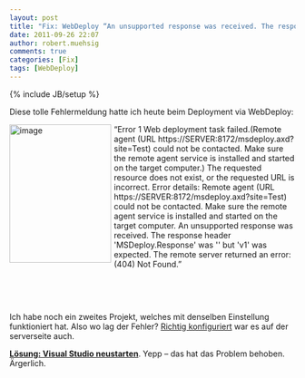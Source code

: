 ```yaml
---
layout: post
title: "Fix: WebDeploy “An unsupported response was received. The response header 'MSDeploy.Response' was '' but 'v1' was expected.”"
date: 2011-09-26 22:07
author: robert.muehsig
comments: true
categories: [Fix]
tags: [WebDeploy]
---
```

{% include JB/setup %}
<p>Diese tolle Fehlermeldung hatte ich heute beim Deployment via WebDeploy:</p> <p><a href="{{BASE_PATH}}/assets/wp-images/image1357.png"><img style="background-image: none; border-bottom: 0px; border-left: 0px; margin: 0px 5px 0px 0px; padding-left: 0px; padding-right: 0px; display: inline; float: left; border-top: 0px; border-right: 0px; padding-top: 0px" title="image" border="0" alt="image" align="left" src="{{BASE_PATH}}/assets/wp-images/image_thumb539.png" width="179" height="244"></a>“Error 1 Web deployment task failed.(Remote agent (URL https://SERVER:8172/msdeploy.axd?site=Test) could not be contacted. Make sure the remote agent service is installed and started on the target computer.) The requested resource does not exist, or the requested URL is incorrect. Error details: Remote agent (URL https://SERVER:8172/msdeploy.axd?site=Test) could not be contacted. Make sure the remote agent service is installed and started on the target computer. An unsupported response was received. The response header 'MSDeploy.Response' was '' but 'v1' was expected. The remote server returned an error: (404) Not Found.”</p> <p>&nbsp;</p> <p>&nbsp;</p> <p>Ich habe noch ein zweites Projekt, welches mit denselben Einstellung funktioniert hat. Also wo lag der Fehler? <a href="http://learn.iis.net/page.aspx/516/configure-the-web-deployment-handler/">Richtig konfiguriert</a> war es auf der serverseite auch.</p> <p><strong><u>Lösung: Visual Studio neustarten</u></strong>. Yepp – das hat das Problem behoben. Ärgerlich.</p>
